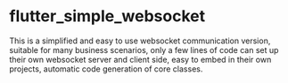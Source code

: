 # flutter_simple_websocket
This is a simplified and easy to use websocket communication version, suitable for many business scenarios, only a few lines of code can set up their own websocket server and client side, easy to embed in their own projects, automatic code generation of core classes.
